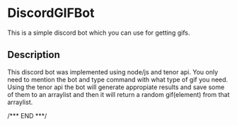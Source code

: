 # DiscordGIFBot

This is a simple discord bot which you can use for getting gifs.

## Description

This discord bot was implemented using node/js and tenor api. You only need to mention the bot and type command with what type of gif you need. Using the tenor api the 
bot will generate appropiate results and save some of them to an arraylist and then it will return a random gif(element) from that arraylist.

/*** END ***/
```


